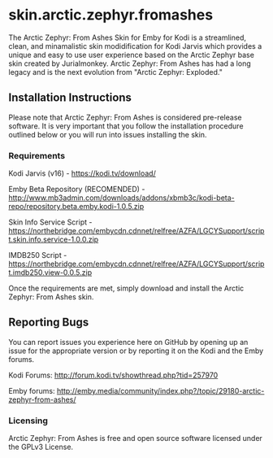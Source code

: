 # skin.arctic.zephyr.fromashes
The Arctic Zephyr: From Ashes Skin for Emby for Kodi is a streamlined, clean, and minamalistic skin modidification for Kodi Jarvis which provides a unique and easy to use user experience based on the Arctic Zephyr base skin created by Jurialmonkey. Arctic Zephyr: From Ashes has had a long legacy and is the next evolution from "Arctic Zephyr: Exploded."

## Installation Instructions
Please note that Arctic Zephyr: From Ashes is considered pre-release software. It is very important that you follow the installation procedure outlined below or you will run into issues installing the skin.

### Requirements
Kodi Jarvis (v16) - https://kodi.tv/download/

Emby Beta Repository (RECOMENDED) - http://www.mb3admin.com/downloads/addons/xbmb3c/kodi-beta-repo/repository.beta.emby.kodi-1.0.5.zip

Skin Info Service Script - https://northebridge.com/embycdn.cdnnet/relfree/AZFA/LGCYSupport/script.skin.info.service-1.0.0.zip

IMDB250 Script - https://northebridge.com/embycdn.cdnnet/relfree/AZFA/LGCYSupport/script.imdb250.view-0.0.5.zip

Once the requirements are met, simply download and install the Arctic Zephyr: From Ashes skin.

## Reporting Bugs
You can report issues you experience here on GitHub by opening up an issue for the appropriate version or by reporting it on the Kodi and the Emby forums.

Kodi Forums: http://forum.kodi.tv/showthread.php?tid=257970

Emby forums: http://emby.media/community/index.php?/topic/29180-arctic-zephyr-from-ashes/

### Licensing
Arctic Zephyr: From Ashes is free and open source software licensed under the GPLv3 License.
